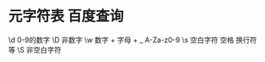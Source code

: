 # 元字符表   百度查询
  \d  0-9的数字
  \D  非数字
  \w  数字 + 字母 + _    A-Za-z0-9
  \s  空白字符     空格 换行符 等
  \S  非空白字符

